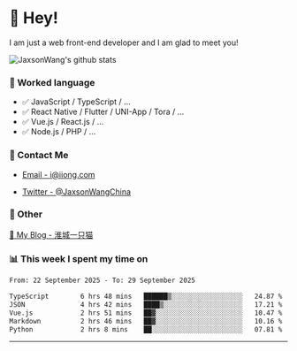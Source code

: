 # 👋 Hey!

I am just a web front-end developer and I am glad to meet you!

![JaxsonWang's github stats](https://github-readme-stats.vercel.app/api?username=JaxsonWang&&show_icons=true&&title_color=1abc9c&&icon_color=1abc9c)


### 📝 Worked language

- ✅ JavaScript / TypeScript / ...
- ✅ React Native / Flutter / UNI-App / Tora / ...
- ✅ Vue.js / React.js / ...
- ✅ Node.js / PHP / ...

### 📮 Contact Me

- [Email - i@iiong.com](mailto:i@iiong.com)

- [Twitter - @JaxsonWangChina](https://twitter.com/JaxsonWangChina)

### 🤪 Other

[📌 My Blog - 淮城一只猫](https://iiong.com)

### 📊 This week I spent my time on

<!--START_SECTION:waka-->

```txt
From: 22 September 2025 - To: 29 September 2025

TypeScript        6 hrs 48 mins   ██████▒░░░░░░░░░░░░░░░░░░   24.87 %
JSON              4 hrs 42 mins   ████▒░░░░░░░░░░░░░░░░░░░░   17.21 %
Vue.js            2 hrs 51 mins   ██▓░░░░░░░░░░░░░░░░░░░░░░   10.47 %
Markdown          2 hrs 46 mins   ██▓░░░░░░░░░░░░░░░░░░░░░░   10.16 %
Python            2 hrs 8 mins    ██░░░░░░░░░░░░░░░░░░░░░░░   07.81 %
```

<!--END_SECTION:waka-->

---
